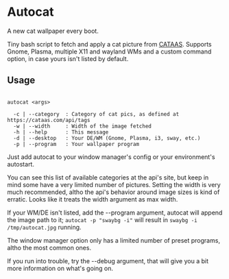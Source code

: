 # Autocat
A new cat wallpaper every boot.

Tiny bash script to fetch and apply a cat picture from [CATAAS](https://cataas.com).
Supports Gnome, Plasma, multiple X11 and wayland WMs and a custom command option, in case yours isn't listed by default.

## Usage

~~~

autocat <args>

  -c | --category  : Category of cat pics, as defined at https://cataas.com/api/tags
  -w | --width     : Width of the image fetched
  -h | --help      : This message
  -d | --desktop   : Your DE/WM (Gnome, Plasma, i3, sway, etc.)
  -p | --program   : Your wallpaper program

~~~

Just add autocat to your window manager's config or your environment's autostart.

You can see this list of available categories at the api's site, but keep in mind some have a very limited number of pictures.
Setting the width is very much recommended, altho the api's behavior around image sizes is kind of erratic. Looks like it treats the width argument as max width.

If your WM/DE isn't listed, add the --program argument, autocat will append the image path to it;
`autocat -p "swaybg -i"` will result in `swaybg -i /tmp/autocat.jpg` running.

The window manager option only has a limited number of preset programs, altho the most common ones.

If you run into trouble, try the --debug argument, that will give you a bit more information on what's going on.
